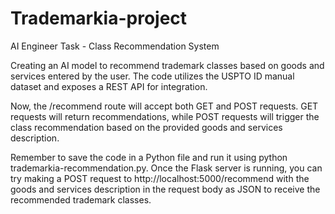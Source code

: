 # Trademarkia-project
AI Engineer Task -  Class Recommendation System

Creating an AI model to recommend trademark classes based on goods and services entered by the user. The code utilizes the USPTO ID manual dataset and exposes a REST API for integration.

Now, the /recommend route will accept both GET and POST requests. GET requests will return recommendations, while POST requests will trigger the class recommendation based on the provided goods and services description.

Remember to save the code in a Python file and run it using python trademarkia-recommendation.py. Once the Flask server is running, you can try making a POST request to http://localhost:5000/recommend with the goods and services description in the request body as JSON to receive the recommended trademark classes.
